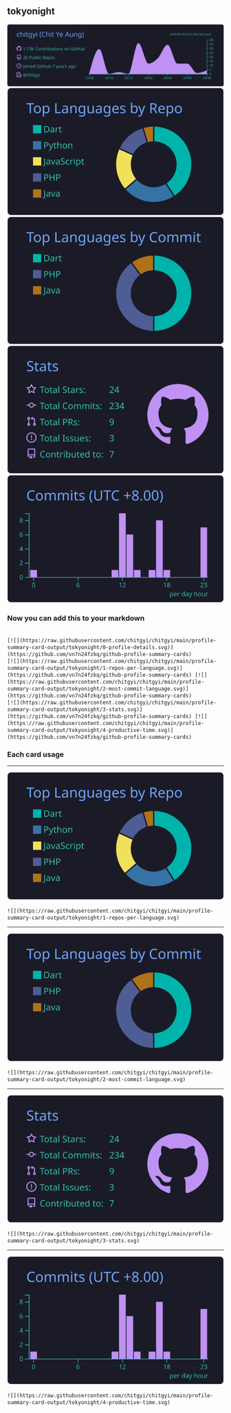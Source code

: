 ## tokyonight

[![](./0-profile-details.svg)](https://github.com/vn7n24fzkq/github-profile-summary-cards)
[![](./1-repos-per-language.svg)](https://github.com/vn7n24fzkq/github-profile-summary-cards) [![](./2-most-commit-language.svg)](https://github.com/vn7n24fzkq/github-profile-summary-cards)
[![](./3-stats.svg)](https://github.com/vn7n24fzkq/github-profile-summary-cards) [![](./4-productive-time.svg)](https://github.com/vn7n24fzkq/github-profile-summary-cards)
### Now you can add this to your markdown
```

[![](https://raw.githubusercontent.com/chitgyi/chitgyi/main/profile-summary-card-output/tokyonight/0-profile-details.svg)](https://github.com/vn7n24fzkq/github-profile-summary-cards)
[![](https://raw.githubusercontent.com/chitgyi/chitgyi/main/profile-summary-card-output/tokyonight/1-repos-per-language.svg)](https://github.com/vn7n24fzkq/github-profile-summary-cards) [![](https://raw.githubusercontent.com/chitgyi/chitgyi/main/profile-summary-card-output/tokyonight/2-most-commit-language.svg)](https://github.com/vn7n24fzkq/github-profile-summary-cards)
[![](https://raw.githubusercontent.com/chitgyi/chitgyi/main/profile-summary-card-output/tokyonight/3-stats.svg)](https://github.com/vn7n24fzkq/github-profile-summary-cards) [![](https://raw.githubusercontent.com/chitgyi/chitgyi/main/profile-summary-card-output/tokyonight/4-productive-time.svg)](https://github.com/vn7n24fzkq/github-profile-summary-cards)

```

### Each card usage
---

![](./1-repos-per-language.svg)

```
![](https://raw.githubusercontent.com/chitgyi/chitgyi/main/profile-summary-card-output/tokyonight/1-repos-per-language.svg)
```

    

---

![](./2-most-commit-language.svg)

```
![](https://raw.githubusercontent.com/chitgyi/chitgyi/main/profile-summary-card-output/tokyonight/2-most-commit-language.svg)
```

    

---

![](./3-stats.svg)

```
![](https://raw.githubusercontent.com/chitgyi/chitgyi/main/profile-summary-card-output/tokyonight/3-stats.svg)
```

    

---

![](./4-productive-time.svg)

```
![](https://raw.githubusercontent.com/chitgyi/chitgyi/main/profile-summary-card-output/tokyonight/4-productive-time.svg)
```

    
